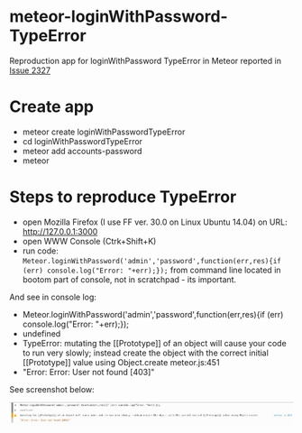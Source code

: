 meteor-loginWithPassword-TypeError
==================================

Reproduction app for loginWithPassword TypeError in Meteor reported in [Issue 2327 ](https://github.com/meteor/meteor/issues/2327)


Create app
==========

* meteor create loginWithPasswordTypeError
* cd loginWithPasswordTypeError
* meteor add accounts-password
* meteor


Steps to reproduce TypeError
============================

* open Mozilla Firefox (I use FF ver. 30.0 on Linux Ubuntu 14.04) on URL: http://127.0.0.1:3000
* open WWW Console (Ctrk+Shift+K)
* run code: `Meteor.loginWithPassword('admin','password',function(err,res){if (err) console.log("Error: "+err);});` from command line located in bootom part of console, not in scratchpad - its important.


And see in console log:

- Meteor.loginWithPassword('admin','password',function(err,res){if (err) console.log("Error: "+err);});
- undefined
- TypeError: mutating the [[Prototype]] of an object will cause your code to run very slowly; instead create the object with the correct initial [[Prototype]] value using Object.create meteor.js:451
- "Error: Error: User not found [403]"



See screenshot below:

![TypeError screenshot:](loginWithPassword-TypeError.jpg?raw=true "TypeError screenshot")

